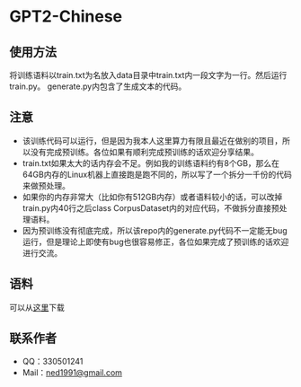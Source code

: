 # GPT2-Chinese

## 使用方法

将训练语料以train.txt为名放入data目录中train.txt内一段文字为一行。然后运行train.py。
generate.py内包含了生成文本的代码。

## 注意

- 该训练代码可以运行，但是因为我本人这里算力有限且最近在做别的项目，所以没有完成预训练。各位如果有顺利完成预训练的话欢迎分享结果。
- train.txt如果太大的话内存会不足。例如我的训练语料约有8个GB，那么在64GB内存的Linux机器上直接跑是跑不同的，所以写了一个拆分一千份的代码来做预处理。
- 如果你的内存非常大（比如你有512GB内存）或者语料较小的话，可以改掉train.py内40行之后class CorpusDataset内的对应代码，不做拆分直接预处理语料。
- 因为预训练没有彻底完成，所以该repo内的generate.py代码不一定能无bug运行，但是理论上即使有bug也很容易修正，各位如果完成了预训练的话欢迎进行交流。

## 语料

可以从[这里](https://github.com/brightmart/nlp_chinese_corpus)下载

## 联系作者

 - QQ：330501241
 - Mail：ned1991@gmail.com